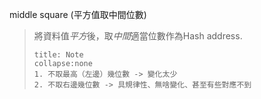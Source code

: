 middle square
(平方值取中間位數)
>將資料值*平方*後，取*中間*適當位數作為Hash address.
>```ad-note
>title: Note
>collapse:none
>1. 不取最高（左邊）幾位數 -> 變化太少
>2. 不取右邊幾位數 -> 具規律性、無啥變化、甚至有些對應不到
>```